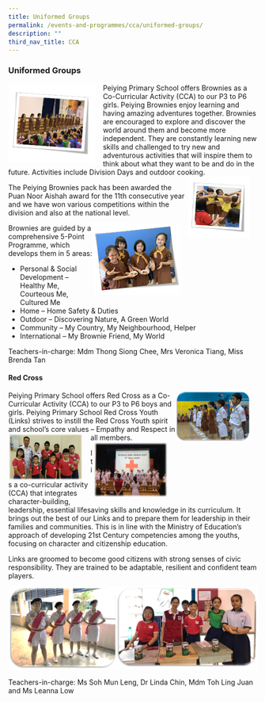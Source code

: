 ```yaml
---
title: Uniformed Groups
permalink: /events-and-programmes/cca/uniformed-groups/
description: ""
third_nav_title: CCA
---
```

### **Uniformed Groups**
<img src="/images/brownies1.png" style="width:35%;margin-right:15px;" align = "left">
Peiying Primary School offers Brownies as a Co-Curricular Activity (CCA) to our P3 to P6 girls. Peiying Brownies enjoy learning and having amazing adventures together. Brownies are encouraged to explore and discover the world around them and become more independent. They are constantly learning new skills and challenged to try new and adventurous activities that will inspire them to think about what they want to be and do in the future. Activities include Division Days and outdoor cooking.

<img src="/images/brownies2.png" style="width:25%;margin-right:15px;" align = "right">

The Peiying Brownies pack has been awarded the Puan Noor Aishah award for the 11th consecutive year and we have won various competitions within the division and also at the national level.

<img src="/images/brownies3.png" style="width:35%;margin-right:15px;" align = "right">

Brownies are guided by a comprehensive 5-Point Programme, which develops them in 5 areas:

*   Personal & Social Development – Healthy Me, Courteous Me, Cultured Me
*   Home – Home Safety & Duties
*   Outdoor – Discovering Nature, A Green World
*   Community – My Country, My Neighbourhood, Helper
*   International – My Brownie Friend, My World

Teachers-in-charge: Mdm Thong Siong Chee, Mrs Veronica Tiang, Miss Brenda Tan

#### **Red Cross**
<img src="/images/redcross%201.png" style="width:30%;margin-right:15px;" align = "right">
Peiying Primary School offers Red Cross as a Co-Curricular Activity (CCA) to our P3 to P6 boys and girls. Peiying Primary School Red Cross Youth (Links) strives to instill the Red Cross Youth spirit and school’s core values – Empathy and Respect in all members.

<img src="/images/redcross%202.png" style="width:30%;margin-right:15px;" align = "left">

<img src="/images/redcross%203.png" style="width:30%;margin-right:15px;" align = "right">

It is a co-curricular activity (CCA) that integrates character-building, leadership, essential lifesaving skills and knowledge in its curriculum. It brings out the best of our Links and to prepare them for leadership in their families and communities. This is in line with the Ministry of Education’s approach of developing 21st Century competencies among the youths, focusing on character and citizenship education.

Links are groomed to become good citizens with strong senses of civic responsibility. They are trained to be adaptable, resilient and confident team players.

![](/images/redcross%204.png)

Teachers-in-charge: Ms Soh Mun Leng, Dr Linda Chin, Mdm Toh Ling Juan and Ms Leanna Low